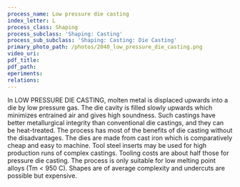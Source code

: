 ```yaml
---
process_name: Low pressure die casting
index_letter: L
process_class: Shaping
process_subclass: 'Shaping: Casting'
process_sub_subclass: 'Shaping: Casting: Die Casting'
primary_photo_path: /photos/2040_low_pressure_die_casting.png
video_uri:
pdf_title:
pdf_path:
eperiments:
relations:
---
```


In LOW PRESSURE DIE CASTING, molten metal is displaced upwards into a die by low pressure gas. The die cavity is filled slowly upwards which minimizes entrained air and gives high soundness. Such castings have better metallurgical integrity than conventional die castings, and they can be heat-treated. The process has most of the benefits of die casting without the disadvantages. The dies are made from cast iron which is comparatively cheap and easy to machine. Tool steel inserts may be used for high production runs of complex castings. Tooling costs are about half those for pressure die casting. The process is only suitable for low melting point alloys (Tm < 950 C). Shapes are of average complexity and undercuts are possible but expensive.